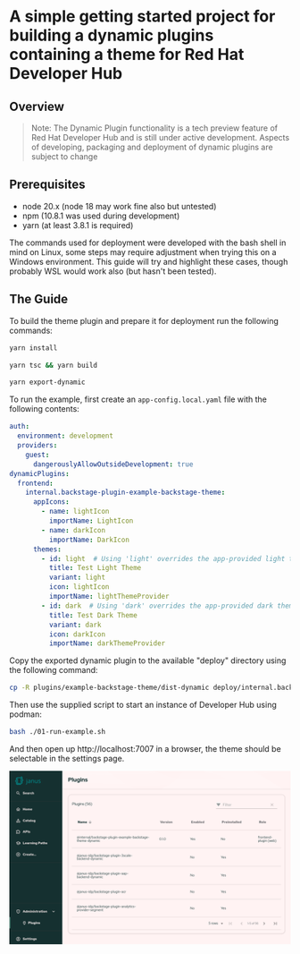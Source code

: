 
# A simple getting started project for building a dynamic plugins containing a theme for Red Hat Developer Hub

## Overview

> Note: The Dynamic Plugin functionality is a tech preview feature of Red Hat Developer Hub and is still under active development.  Aspects of developing, packaging and deployment of dynamic plugins are subject to change

## Prerequisites

* node 20.x (node 18 may work fine also but untested)
* npm (10.8.1 was used during development)
* yarn (at least 3.8.1 is required)

The commands used for deployment were developed with the bash shell in mind on Linux, some steps may require adjustment when trying this on a Windows environment.  This guide will try and highlight these cases, though probably WSL would work also (but hasn't been tested).

## The Guide

To build the theme plugin and prepare it for deployment run the following commands:

```bash
yarn install
```

```bash
yarn tsc && yarn build
```

```bash
yarn export-dynamic
```

To run the example, first create an `app-config.local.yaml` file with the following contents:

```yaml
auth:
  environment: development
  providers:
    guest:
      dangerouslyAllowOutsideDevelopment: true
dynamicPlugins:
  frontend:
    internal.backstage-plugin-example-backstage-theme:
      appIcons:
        - name: lightIcon
          importName: LightIcon
        - name: darkIcon
          importName: DarkIcon
      themes:
        - id: light  # Using 'light' overrides the app-provided light theme
          title: Test Light Theme
          variant: light
          icon: lightIcon
          importName: lightThemeProvider
        - id: dark  # Using 'dark' overrides the app-provided dark theme
          title: Test Dark Theme
          variant: dark
          icon: darkIcon
          importName: darkThemeProvider
```

Copy the exported dynamic plugin to the available "deploy" directory using the following command:

```bash
cp -R plugins/example-backstage-theme/dist-dynamic deploy/internal.backstage-plugin-example-backstage-theme
```

Then use the supplied script to start an instance of Developer Hub using podman:

```bash
bash ./01-run-example.sh
```

And then open up http://localhost:7007 in a browser, the theme should be selectable in the settings page.

![screenshot of example light theme](./screenshot.png)
